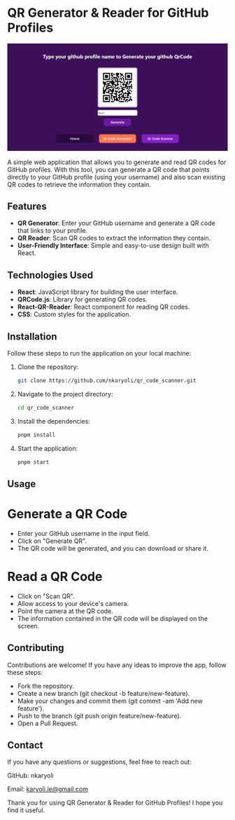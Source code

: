 # QR Generator & Reader for GitHub Profiles

![QR Code Example](https://raw.githubusercontent.com/nkaryoli/qr_code_scanner/main/public/qr_example.png)

A simple web application that allows you to generate and read QR codes for GitHub profiles. With this tool, you can generate a QR code that points directly to your GitHub profile (using your username) and also scan existing QR codes to retrieve the information they contain.

## Features

- **QR Generator**: Enter your GitHub username and generate a QR code that links to your profile.
- **QR Reader**: Scan QR codes to extract the information they contain.
- **User-Friendly Interface**: Simple and easy-to-use design built with React.

## Technologies Used

- **React**: JavaScript library for building the user interface.
- **QRCode.js**: Library for generating QR codes.
- **React-QR-Reader**: React component for reading QR codes.
- **CSS**: Custom styles for the application.

## Installation

Follow these steps to run the application on your local machine:

1. Clone the repository:
   ```bash
   git clone https://github.com/nkaryoli/qr_code_scanner.git
2. Navigate to the project directory:
   ```bash
   cd qr_code_scanner
3. Install the dependencies:
   ```bash
   pnpm install
4. Start the application:
   ```bash
   pnpm start

## Usage

# Generate a QR Code
- Enter your GitHub username in the input field.
- Click on "Generate QR".
- The QR code will be generated, and you can download or share it.

# Read a QR Code
- Click on "Scan QR".
- Allow access to your device's camera.
- Point the camera at the QR code.
- The information contained in the QR code will be displayed on the screen.

## Contributing
Contributions are welcome! If you have any ideas to improve the app, follow these steps:
- Fork the repository.
- Create a new branch (git checkout -b feature/new-feature).
- Make your changes and commit them (git commit -am 'Add new feature').
- Push to the branch (git push origin feature/new-feature).
- Open a Pull Request.

## Contact
If you have any questions or suggestions, feel free to reach out:

GitHub: nkaryoli

Email: karyoli.ie@gmail.com

Thank you for using QR Generator & Reader for GitHub Profiles! I hope you find it useful.
